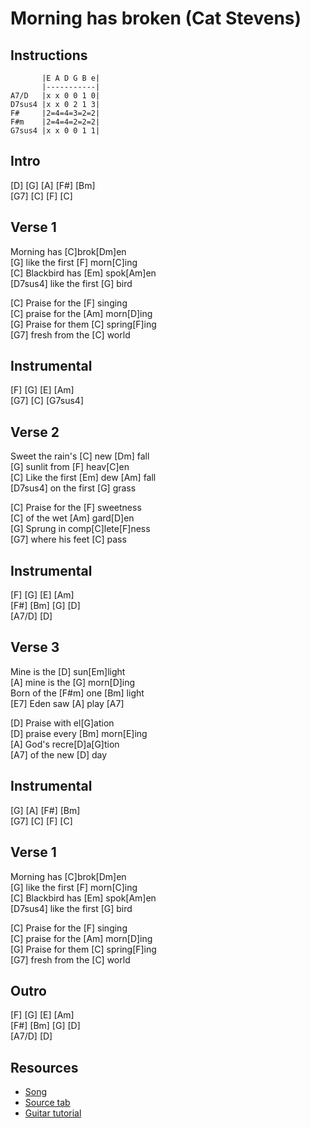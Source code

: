# Morning has broken (Cat Stevens)

## Instructions

```
       |E A D G B e|
       |-----------|
A7/D   |x x 0 0 1 0|
D7sus4 |x x 0 2 1 3|
F#     |2=4=4=3=2=2|
F#m    |2=4=4=2=2=2|
G7sus4 |x x 0 0 1 1|
```

## Intro

[D] [G] [A] [F#] [Bm]  
[G7] [C] [F] [C]

## Verse 1

Morning has [C]brok[Dm]en  
[G] like the first [F] morn[C]ing  
[C] Blackbird has [Em] spok[Am]en  
[D7sus4] like the first [G] bird

[C] Praise for the [F] singing  
[C] praise for the [Am] morn[D]ing  
[G] Praise for them [C] spring[F]ing  
[G7] fresh from the [C] world

## Instrumental

[F] [G] [E] [Am]  
[G7] [C] [G7sus4]

## Verse 2

Sweet the rain's [C] new [Dm] fall  
[G] sunlit from [F] heav[C]en  
[C] Like the first [Em] dew [Am] fall  
[D7sus4] on the first [G] grass

[C] Praise for the [F] sweetness  
[C] of the wet [Am] gard[D]en  
[G] Sprung in comp[C]lete[F]ness  
[G7] where his feet [C] pass

## Instrumental

[F] [G] [E] [Am]  
[F#] [Bm] [G] [D]  
[A7/D] [D]

## Verse 3

Mine is the [D] sun[Em]light  
[A] mine is the [G] morn[D]ing  
Born of the [F#m] one [Bm] light  
[E7] Eden saw [A] play [A7]

[D] Praise with el[G]ation  
[D] praise every [Bm] morn[E]ing  
[A] God's recre[D]a[G]tion  
[A7] of the new [D] day

## Instrumental

[G] [A] [F#] [Bm]  
[G7] [C] [F] [C]

## Verse 1

Morning has [C]brok[Dm]en  
[G] like the first [F] morn[C]ing  
[C] Blackbird has [Em] spok[Am]en  
[D7sus4] like the first [G] bird

[C] Praise for the [F] singing  
[C] praise for the [Am] morn[D]ing  
[G] Praise for them [C] spring[F]ing  
[G7] fresh from the [C] world

## Outro

[F] [G] [E] [Am]  
[F#] [Bm] [G] [D]  
[A7/D] [D]

## Resources

- [Song](https://www.youtube.com/watch?v=uZAsfB1Np-8)
- [Source tab](https://tabs.ultimate-guitar.com/tab/cat-stevens/morning-has-broken-chords-84520)
- [Guitar tutorial](https://www.youtube.com/watch?v=eyRVPNenXlg)
